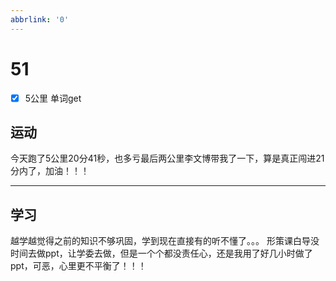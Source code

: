 ```yaml
---
abbrlink: '0'
---
```

# 51

- [x] 5公里 单词get

## 运动

今天跑了5公里20分41秒，也多亏最后两公里李文博带我了一下，算是真正闯进21分内了，加油！！！
***

## 学习

越学越觉得之前的知识不够巩固，学到现在直接有的听不懂了。。。
形策课白导没时间去做ppt，让学委去做，但是一个个都没责任心，还是我用了好几小时做了ppt，可恶，心里更不平衡了！！！

